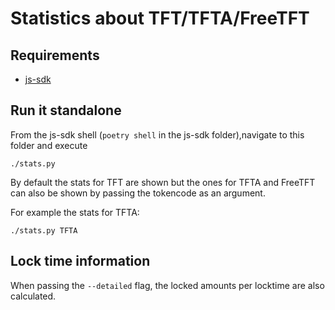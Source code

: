 # Statistics about TFT/TFTA/FreeTFT

## Requirements

- [js-sdk](https://github.com/threefoldtech/js-sdk)

## Run it standalone

From the js-sdk shell (`poetry shell` in the js-sdk folder),navigate to this folder and execute

`./stats.py`

By default the stats for TFT are shown but the ones for TFTA and FreeTFT  can also be shown by passing the tokencode as an argument.

For example the stats for TFTA:

`./stats.py TFTA`

## Lock time information

When passing the `--detailed` flag, the locked amounts per locktime are also calculated.